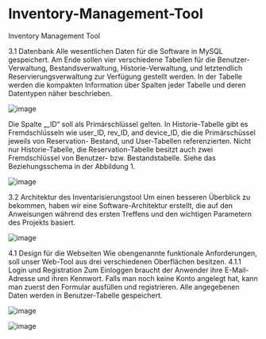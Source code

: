# Inventory-Management-Tool
Inventory Management Tool

3.1 Datenbank
Alle wesentlichen Daten für die Software in MySQL gespeichert. Am Ende sollen vier verschiedene Tabellen für die Benutzer-Verwaltung, Bestandsverwaltung, Historie-Verwaltung, und letztendlich Reservierungsverwaltung zur Verfügung gestellt werden. In der Tabelle werden die kompakten Information über Spalten jeder Tabelle und deren Datentypen näher beschrieben.

![image](https://user-images.githubusercontent.com/67414342/181247796-8468b3ff-cda6-4dd5-bef9-12c6d7ef2976.png)

Die Spalte „_ID“ soll als Primärschlüssel gelten. In Historie-Tabelle gibt es Fremdschlüsseln wie user_ID, rev_ID, and device_ID, die die Primärschüssel jeweils von Reservation- Bestand, und User-Tabellen referenzierten. Nicht nur Historie-Tabelle, die Reservation-Tabelle besitzt auch zwei Fremdschlüssel von Benutzer- bzw. Bestandstabelle. Siehe das Beziehungsschema in der Abbildung 1.

![image](https://user-images.githubusercontent.com/67414342/181247870-5df744a5-8612-482a-94f8-c9716d91741f.png)

3.2 Architektur des Inventarisierungstool
Um einen besseren Überblick zu bekommen, haben wir eine Software-Architektur erstellt, die auf den Anweisungen während des ersten Treffens und den wichtigen Parametern des Projekts basiert.

![image](https://user-images.githubusercontent.com/67414342/181247953-56a166dc-f990-4146-b470-cbb12614cb8c.png)

4.1 Design für die Webseiten
Wie obengenannte funktionale Anforderungen, soll unser Web-Tool aus drei verschiedenen Oberflächen besitzen.
4.1.1 Login und Registration
Zum Einloggen braucht der Anwender ihre E-Mail-Adresse und ihren Kennwort. Falls man noch keine Konto angelegt hat, kann man zuerst den Formular ausfüllen und registrieren. Alle angegebenen Daten werden in Benutzer-Tabelle gespeichert.

![image](https://user-images.githubusercontent.com/67414342/181248033-69bc75c2-303e-492a-97d6-b253f717803a.png)


![image](https://user-images.githubusercontent.com/67414342/181248086-6a4c2a16-e964-4bb4-b88f-3d1ed13aee0c.png)
